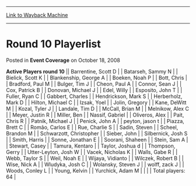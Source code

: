 
---
[Link to Wayback Machine](https://web.archive.org/web/20161008052331/http://magic.wizards.com/en/articles/archive/event-coverage/round-10-playerlist-2008-10-18)

[_metadata_:description]:- "Active Players round 10Barrentine, Scott DBatarseh, Sammy NBielick, Scott KBlankenship, George ABoeken, Noah PBott, ChrisBradford, Paul MBulger, Tim JCheon, Paul AConnor, Sean JCox, Patrick BDonovan, Michael JEdel, WillyEsposito, John T"
[_metadata_:generator]:- "Drupal 7 (http://drupal.org)"
[_metadata_:node]:- "459041"
[_metadata_:publish_date]:- "2008-10-18"
[_metadata_:source]:- "div-main-content"
[_metadata_:title]:- "Round 10 Playerlist"
[_metadata_:wayback_capture_timestamp]:- "2016-10-08 05:23:31"
[_metadata_:wayback_raw_url]:- "https://web.archive.org/web/20161008052331id_/http://magic.wizards.com/en/articles/archive/event-coverage/round-10-playerlist-2008-10-18"
[_metadata_:wayback_url]:- "http://magic.wizards.com/en/articles/archive/event-coverage/round-10-playerlist-2008-10-18"
---


Round 10 Playerlist
===================



 Posted in **Event Coverage**
 on October 18, 2008 












 **Active Players round 10** || Barrentine, Scott D |
| Batarseh, Sammy N |
| Bielick, Scott K |
| Blankenship, George A |
| Boeken, Noah P |
| Bott, Chris |
| Bradford, Paul M |
| Bulger, Tim J |
| Cheon, Paul A |
| Connor, Sean J |
| Cox, Patrick B |
| Donovan, Michael J |
| Edel, Willy |
| Esposito, John T |
| Fuller, Ryan C |
| Gabbert, Charles |
| Hendrickson, Mark S |
| Herberholz, Mark D |
| Hilton, Michael C |
| Izsak, Yoel |
| Jolin, Gregory |
| Kane, DeWitt M |
| Kozal, Tyler J |
| Landale, Tim D |
| McCall, Brian M |
| Melnikow, Alex C |
| Meyer, Justin R |
| Miller, Ben |
| Nassif, Gabriel |
| Oliveros, Alex |
| Pait, Chris R |
| Patnik, Michael J |
| Penick, John A |
| peyton, jason t |
| Piazza, Brett C |
| Romão, Carlos E |
| Rue, Charlie S |
| Sadin, Steven |
| Scheel, Brandon M |
| Schwarzott, Christopher |
| Sieber, John |
| Silbernick, Josh S |
| Smith, Harris |
| Sonne, Jonathan E |
| Soorani, Shaheen |
| Stein, Sam A |
| Stewart, Casey |
| Tamura, Kentaro |
| Taylor, Joshua d |
| Thompson, Gerry |
| Utter-Leyton, Josh W |
| Vacek, Nicholas K |
| Walls, Gabe R |
| Webb, Taylor S |
| Weil, Noah E |
| Wijaya, Vidianto |
| Wilczek, Robert B |
| Wise, Nick A |
| Wludyka, Josh C |
| Wolansky, Steven J |
| wolff, zack J |
| Woods, Conley L |
| Young, Kelvin |
| Yurchick, Adam M |
|  |
| Total players: 64 |







